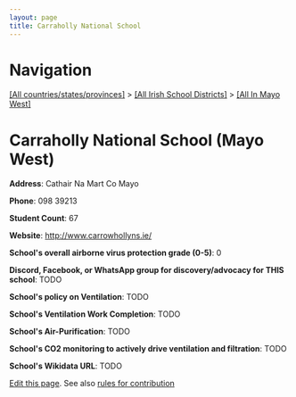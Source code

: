 ```yaml
---
layout: page
title: Carraholly National School
---
```

# Navigation

[[All countries/states/provinces]](../../..) > [[All Irish School Districts]](../..) > [[All In Mayo West]](..)

# Carraholly National School (Mayo West)

**Address**: Cathair Na Mart Co Mayo

**Phone**: 098 39213

**Student Count**: 67

**Website**: <http://www.carrowhollyns.ie/>

**School's overall airborne virus protection grade (0-5)**: 0

**Discord, Facebook, or WhatsApp group for discovery/advocacy for THIS school**: TODO

**School's policy on Ventilation**: TODO

**School's Ventilation Work Completion**: TODO

**School's Air-Purification**: TODO

**School's CO2 monitoring to actively drive ventilation and filtration**: TODO

**School's Wikidata URL**: TODO


[Edit this page](https://github.com/ventilate-schools/Ireland/edit/main/./Mayo_West/Carraholly_National_School.md). See also [rules for contribution](../../../contribution-rules/)